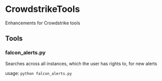 # CrowdstrikeTools
Enhancements for Crowdstrike tools

## Tools


### falcon_alerts.py

Searches across all instances, which the user has rights to, for new alerts

usage: ```python falcon_alerts.py```
